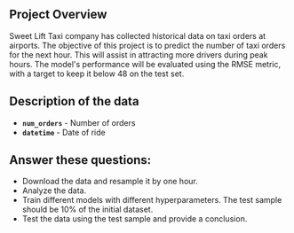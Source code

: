 ## Project Overview

Sweet Lift Taxi company has collected historical data on taxi orders at airports. The objective of this project is to predict the number of taxi orders for the next hour. This will assist in attracting more drivers during peak hours. The model's performance will be evaluated using the RMSE metric, with a target to keep it below 48 on the test set.

## Description of the data
- **`num_orders`** - Number of orders
- **`datetime`** - Date of ride

## Answer these questions:
- Download the data and resample it by one hour.
- Analyze the data.
- Train different models with different hyperparameters. The test sample should be 10% of the initial dataset.
- Test the data using the test sample and provide a conclusion.
